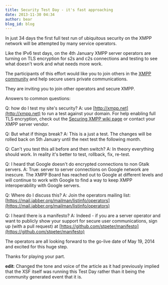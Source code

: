 ```yaml
---
title: Security Test Day - it's fast approaching
date: 2013-11-30 04:34
author: bear
blog_id: blog
---
```


In just 34 days the first full test run of ubiquitous security on the XMPP network will be attempted by many service operators.

Like the IPv6 test days, on the 4th January XMPP server operators are turning on TLS encryption for s2s and c2s connections and testing to see what doesn't work and what needs more work.

The participants of this effort would like you to join others in the [XMPP community](http://xmpp.org) and help secure users private communications.

They are inviting you to join other operators and secure XMPP.

Answers to common questions:

Q: how do I test my site's security?   A: use [http://xmpp.net](http://xmpp.net) to run a test against your domain. For help enabling full TLS encryption, check out the [Securing XMPP wiki page](http://wiki.xmpp.org/web/Securing_XMPP) or contact your XMPP server vendor.

Q: But what if things break?   A: This is a just a test. The changes will be rolled back on 5th January until the next test the following month.

Q: Can't you test this all before and then switch?   A: In theory everything should work. In reality it's better to test, rollback, fix, re-test.

Q: I heard that Google doesn't do encrypted connections to non Gtalk servers.   A: True: server to server connections on Google network are inescure. The XMPP Board has reached out to Google at different levels and will continue to work with Google to find a way to keep XMPP interoperability with Google servers.

Q: Where do I discuss this?   A: Join the operators mailing list: [https://mail.jabber.org/mailman/listinfo/operators](https://mail.jabber.org/mailman/listinfo/operators)

Q: I heard there is a manifesto?   A: Indeed - if you are a server operator and want to publicly show your support for secure user communications, sign up (with a pull request) at [https://github.com/stpeter/manifesto](https://github.com/stpeter/manifesto)

The operators are all looking forward to the go-live date of May 19, 2014 and excited for this huge step.

Thanks for playing your part.

**edit**: Changed the tone and voice of the article as it had previously implied that the XSF itself was running this Test Day rather than it being the community generated event that it is.
